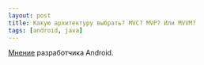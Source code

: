 ```yaml
---
layout: post
title: Какую архитектуру выбрать? MVC? MVP? Или MVVM?
tags: [android, java]
---
```

[Мнение](https://plus.google.com/105051985738280261832/posts/FXCCYxepsDU) разработчика Android.